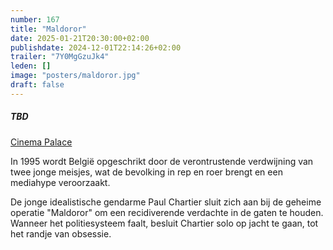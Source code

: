 ```yaml
---
number: 167
title: "Maldoror"
date: 2025-01-21T20:30:00+02:00
publishdate: 2024-12-01T22:14:26+02:00
trailer: "7Y0MgGzuJk4"
leden: []
image: "posters/maldoror.jpg"
draft: false
---
```


##### TBD

[Cinema Palace](https://cinema-palace.be/nl/film/maldoror)

In 1995 wordt België opgeschrikt door de verontrustende verdwijning van twee jonge meisjes,
wat de bevolking in rep en roer brengt en een mediahype veroorzaakt.
<!--more-->
De jonge idealistische gendarme Paul Chartier sluit zich aan bij de geheime operatie
"Maldoror" om een recidiverende verdachte in de gaten te houden. Wanneer het politiesysteem
faalt, besluit Chartier solo op jacht te gaan, tot het randje van obsessie.